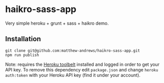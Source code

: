 haikro-sass-app
===============

Very simple heroku + grunt + sass + haikro demo.

## Installation

```shell
git clone git@github.com:matthew-andrews/haikro-sass-app.git
npm run publish
```

Note: requires the [Heroku toolbelt](https://toolbelt.heroku.com/) installed and logged in order to get your API key.
To remove this dependency edit `package.json` and change `heroku auth:token` with your Heroku API key (find it under your account).
